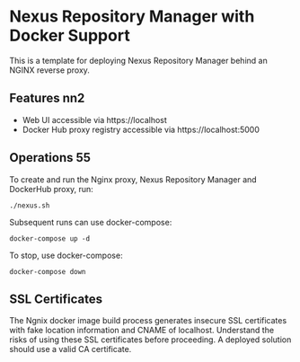 # Nexus Repository Manager with Docker Support

This is a template for deploying Nexus Repository Manager behind an NGINX reverse proxy.

## Features nn2

- Web UI accessible via https://localhost
- Docker Hub proxy registry accessible via https://localhost:5000

## Operations 55

To create and run the Nginx proxy, Nexus Repository Manager and DockerHub proxy, run:

```
./nexus.sh
```

Subsequent runs can use docker-compose:

```
docker-compose up -d
```

To stop, use docker-compose:

```
docker-compose down
```

## SSL Certificates

The Ngnix docker image build process generates insecure SSL certificates with fake location information and CNAME of localhost. Understand the risks of using these SSL certificates before proceeding. A deployed solution should use a valid CA certificate.
